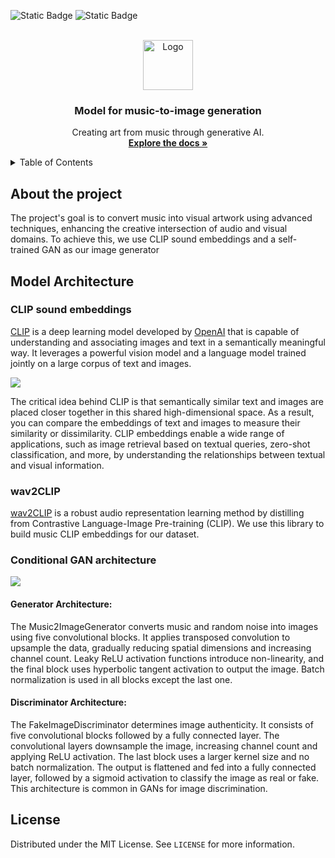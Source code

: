 ![Static Badge](https://img.shields.io/badge/CONTRIBUTORS-3-red?link=https%3A%2F%2Fgithub.com%2FSmulemun%2Fmusic-to-image%2Fgraphs%2Fcontributors)
![Static Badge](https://img.shields.io/badge/LICENSE-MIT-green?link=https%3A%2F%2Fgithub.com%2FSmulemun%2Fmusic-to-image%2Fblob%2Fmain%2FLICENSE)


<!-- PROJECT LOGO -->
<br />
<div align="center">
  <a href="https://github.com/othneildrew/Best-README-Template">
    <img src="https://static.vecteezy.com/system/resources/thumbnails/019/899/972/small/music-notes-white-free-png.png" alt="Logo" width="80" height="80">
  </a>

  <h3 align="center">Model for music-to-image generation</h3>

  <p align="center">
    Creating art from music through generative AI.
    <br />
    <a href="https://github.com/Smulemun/music-to-image"><strong>Explore the docs »</strong></a>
    <br />
  </p>
</div>

<!-- TABLE OF CONTENTS -->
<details>
  <summary>Table of Contents</summary>
  <ol>
    <li>
      <a href="#about-the-project">About The Project</a>
    </li>
    <li>
      <a href="#model-architecture">Model Architecture</a>
      <ul>
        <li><a href="#clip-sound-embeddings">CLIP sound embeddings</a></li>
        <li><a href="#wav2clip">wav2CLIP</a></li>
        <li>
          <a href="#conditional-gan-architecture">GAN architecture</a>
          <ul>
            <li><a href="#generator-architecture">Generator Architecture</a></li>
            <li><a href="#discriminator-architecture">Discriminator Architecture</a></li>
          </ul>
        </li>
      </ul>
    </li>
     <li><a href="#license">License</a></li>
  </ol>
</details>

<!-- ABOUT -->
## About the project
The project's goal is to convert music into visual artwork using advanced techniques, enhancing the creative intersection of audio and visual domains. To achieve this, we use CLIP sound embeddings and a self-trained GAN as our image generator

<!-- MODEL -->
## Model Architecture

### CLIP sound embeddings
[CLIP](https://openai.com/research/clip) is a deep learning model developed by [OpenAI](https://openai.com/) that is capable of understanding and associating images and text in a semantically meaningful way. It leverages a powerful vision model and a language model trained jointly on a large corpus of text and images.

![](https://production-media.paperswithcode.com/methods/3d5d1009-6e3d-4570-8fd9-ee8f588003e7.png)

The critical idea behind CLIP is that semantically similar text and images are placed closer together in this shared high-dimensional space. As a result, you can compare the embeddings of text and images to measure their similarity or dissimilarity. CLIP embeddings enable a wide range of applications, such as image retrieval based on textual queries, zero-shot classification, and more, by understanding the relationships between textual and visual information.

### wav2CLIP 

[wav2CLIP](https://github.com/descriptinc/lyrebird-wav2clip) is a robust audio representation learning method by distilling from Contrastive Language-Image Pre-training (CLIP). We use this library to build music CLIP embeddings for our dataset.

### Conditional GAN architecture

![](https://miro.medium.com/v2/resize:fit:1400/1*yO9fLGCR9mOgTVWUKiYQSQ.png)

#### Generator Architecture:

The Music2ImageGenerator converts music and random noise into images using five convolutional blocks. It applies transposed convolution to upsample the data, gradually reducing spatial dimensions and increasing channel count. Leaky ReLU activation functions introduce non-linearity, and the final block uses hyperbolic tangent activation to output the image. Batch normalization is used in all blocks except the last one.

#### Discriminator Architecture:

The FakeImageDiscriminator determines image authenticity. It consists of five convolutional blocks followed by a fully connected layer. The convolutional layers downsample the image, increasing channel count and applying ReLU activation. The last block uses a larger kernel size and no batch normalization. The output is flattened and fed into a fully connected layer, followed by a sigmoid activation to classify the image as real or fake. This architecture is common in GANs for image discrimination.

<!-- LICENSE -->
## License
Distributed under the MIT License. See `LICENSE` for more information.
